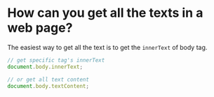 # How can you get all the texts in a web page?	

The easiest way to get all the text is to get the `innerText` of body tag.

```js
// get specific tag's innerText
document.body.innerText;

// or get all text content
document.body.textContent; 
```

<template v-slot:refvideo>
    <iframe src="https://www.youtube.com/embed/PwH3qYb1g1o" allowfullscreen></iframe>
</template>